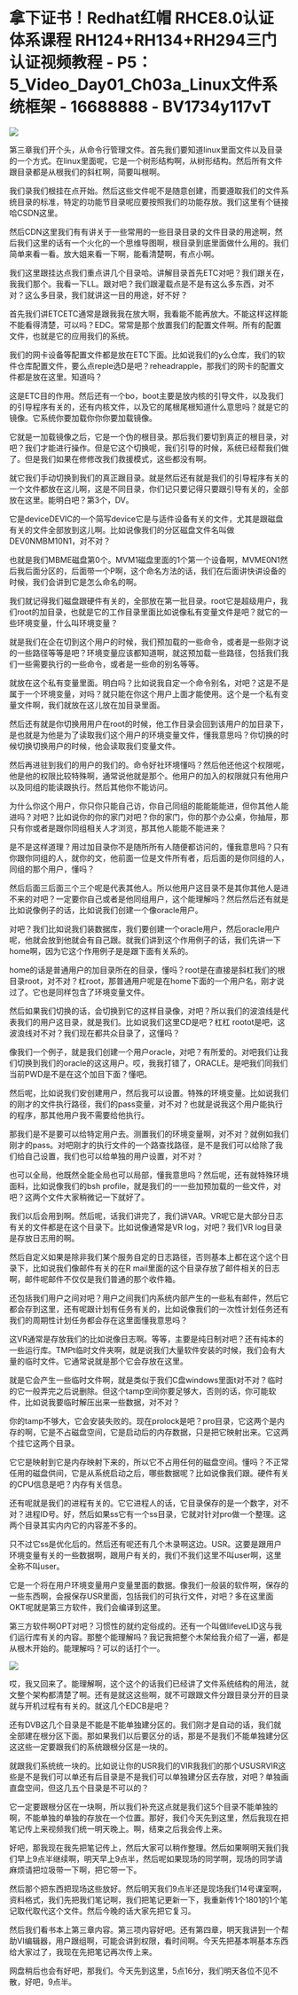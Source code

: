 # 拿下证书！Redhat红帽 RHCE8.0认证体系课程 RH124+RH134+RH294三门认证视频教程 - P5：5_Video_Day01_Ch03a_Linux文件系统框架 - 16688888 - BV1734y117vT

![](img/332aa511b9785145784fa0ba9f9228b9_0.png)

第三章我们开个头，从命令行管理文件。首先我们要知道linux里面文件以及目录的一个方式。在linux里面呢，它是一个树形结构啊，从树形结构。然后所有文件跟目录都是从根我们的斜杠啊，简要叫根啊。

我们录我们根挂在点开始。然后这些文件呢不是随意创建，而要遵取我们的文件系统目录的标准，特定的功能节目录呢应要按照我们的功能存放。我们这里有个链接哈CSDN这里。

然后CDN这里我们有有讲关于一些常用的一些目录目录的文件目录的用途啊，然后我们这里的话有一个火化的一个思维导图啊，根目录到底里面做什么用的。我们简单来看一看。放大姐来看一下啊，能看清楚啊，有点小啊。

我们这里跟挂达点我们重点讲几个目录哈。讲解目录首先ETC对吧？我们跟关在，我我们那个。我看一下LL。跟对吧？我们跟灌载点是不是有这么多东西，对不对？这么多目录，我们就讲这一目的用途，好不好？

首先我们讲ETCETC通常是跟我我在放大啊，我看能不能再放大。不能这样这样能不能看得清楚，可以吗？EDC。常常是那个放置我们的配置文件啊。所有的配置文件，也就是它的应用我们的系统。

我们的网卡设备等配置文件都是放在ETC下面。比如说我们的y么仓库，我们的软件仓库配置文件，要么点reple选D是吧？reheadrapple，那我们的网卡的配置文件都是放在这里。知道吗？

这是ETC目的作用。然后还有一个bo，boot主要是放内核的引导文件，以及我们的引导程序有关的，还有内核文件，以及它的尾根尾根知道什么意思吗？就是它的镜像。它系统你要加载你你你要加载镜像。

它就是一加载镜像之后，它是一个伪的根目录。那后我们要切到真正的根目录，对吧？我们才能进行操作。但是它这个切换呢，我们引导的时候，系统已经帮我们做了。但是我们如果在修修改我们救援模式，这些都没有啊。

就它我们手动切换到我们的真正跟目录。就是然后还有就是我们的引导程序有关的一个文件都放在这儿啊，这是不同目录，你们记只要记得只要跟引导有关的，全部放在这里。能明白吧？第3个，DV。

它是deviceDEVIC的一个简写device它是与适件设备有关的文件，尤其是跟磁盘有关的文件全部放到这儿啊。比如说像我们的分区磁盘文件名叫做DEV0NMBM10N1，对不对？

也就是我们MBME磁盘第0个。MVM1磁盘里面的1个第一个设备啊，MVME0N1然后我后面分区的，后面带一个P啊，这个命名方法的话，我们在后面讲快讲设备的时候，我们会讲到它是怎么命名的啊。

我们就记得我们磁盘跟硬件有关的，全部放在第一批目录。root它是超级用户，我们root的加目录，也就是它的工作目录里面比如说像私有变量文件是吧？就它的一些环境变量，什么叫环境变量？

就是我们在企在切到这个用户的时候，我们预加载的一些命令，或者是一些刚才说的一些路径等等是吧？环境变量应该都知道啊，就这预加载一些路径，包括我们我们一些需要执行的一些命令，或者是一些命的别名等等。

就放在这个私有变量里面。明白吗？比如说我自定一个命令别名，对吧？这是不是属于一个环境变量，对吗？就只能在你这个用户上面才能使用。这个是一个私有变量文件啊，我们就放在这儿放在加目录里面。

然后还有就是你切换用用户在root的时候，他工作目录会回到该用户的加目录下，是也就是为他是为了读取我们这个用户的环境变量文件，懂我意思吗？你切换的时候切换切换用户的时候，他会读取我们变量文件。

然后再进驻到我们的用户的我们的。命令好社环境懂吗？然后他还他这个权限呢，他是他的权限比较特殊啊，通常说他就是那个。他用户的加入的权限就只有他用户以及同组的能读跟执行。然后其他你不能访问。

为什么你这个用户，你只你只能自己访，你自己同组的能能能能进，但你其他人能进吗？对吧？比如说你的你的家门对吧？你的家门，你的那个办公桌，你抽屉，那只有你或者是跟你同组相关人才浏览，那其他人能能不能进来？

是不是这样道理？用过加目录你不是随所所有人随便都访问的，懂我意思吗？只有你跟你同组的人，就你的文，他前面一位是文件所有者，后后面的是你同组的人，同组的那个用户，懂吗？

然后后面三后面三个三个呢是代表其他人。所以他用户这目录不是其你其他人是进不来的对吧？一定要你自己或者是他同组用户，这个能理解吗？然后然后还有就是比如说像例子的话，比如说我们创建一个像oracle用户。

对吧？我们比如说我们装数据库，我们要创建一个oracle用户，然后oracle用户呢，他就会放到他就会有自己跟。就我们讲到这个作用例子的话，我们先讲一下home啊，因为它这个作用例子是是跟下面有关系的。

home的话是普通用户的加目录所在的目录，懂吗？root是在直接是斜杠我们的根目录root，对不对？杠root，那普通用户呢是在home下面的一个用户名，刚才说过了。它也是同样包含了环境变量文件。

然后如果我们切换的话，会切换到它的这样目录像，对吧？所以我们的波浪线是代表我们的用户这目录，就是我们。比如说我们这里CD是吧？杠杠 rootot是吧，这波浪线对不对？我们现在都共众目录了，这懂吗？

像我们一个例子，就是我们创建一个用户oracle，对吧？有所爱的。对吧我们让我们切换到我们的oracle的这这用户。哎，我我打错了，ORACLE。是吧我们同我们当前PWD是不是在这个加目下面？懂吧。

然后呢，比如说我们安创建用户，然后我可以设置。特殊的环境变量。比如说我们的刚才的文件执行路径，我们的pass变量，对不对？也就是说我这个用户能执行的程序，那其他用户我不需要给他执行。

那我们是不是要可以给特定用户去。测置我们的环境变量啊，对不对？就例如我们刚才的pass。对吧刚才的执行文件的一个路查找路径，是不是我们可以给除了我们给自己设置，我们也可以给单独的用户设置，对不对？

也可以全局，他既然全能全局也可以局部，懂我意思吗？然后呢，还有就特殊环境面料，比如说像我们的bsh profile，就是我们的一一些加预加载的一些文件，对吧？这两个文件大家稍微记一下就好了。

我们以后会用到啊。然后呢，话我们讲完了，我们讲VAR。VR呢它是大部分日志有关的文件都是在这个目录下。比如说像通常是VR log，对吧？我们VR log目录是存放日志用的啊。

然后自定义如果是除非我们某个服务自定的日志路径，否则基本上都在这个这个目录下，比如说我们像邮件有关的在R mail里面的这个目录存放了邮件相关的日志啊，邮件呢邮件不仅仅是我们普通的那个收件箱。

还包括我们用户之间对吧？用户之间我们内系统内部产生的一些私有邮件，然后它都会存到这里，还有呢跟计划有任务有关的，比如说像我们的一次性计划任务还有我们的周期性计划任务都会存在这里面懂我意思吗？

这VR通常是存放我们的比如说像日志啊。等等，主要是纯日制对吧？还有纯本的一些运行库。TMPt临时文件夹啊，就是说我们大量软件安装的时候，我们会有大量的临时文件。它通常说就是那个它会存放在这里。

就是它会产生一些临时文件啊，就是类似于我们C盘windows里面t对不对？临时的它一般弄完之后说删除。但这个tamp空间你要足够大，否则的话，你可能软件，比如说我要临时解压出来一些数据，对不对？

你的tamp不够大，它会安装失败的。现在prolock是吧？pro目录，它这两个是内存的啊，它是不占磁盘空间，它是启动后的内存数据，只是把它映射出来。它这两个挂它这两个目录。

它它是映射到它是内存映射下来的，所以它不占用任何的磁盘空间。懂吗？不正常任用的磁盘供间，它是从系统启动之后，哪些数据呢？比如说像我们跟。硬件有关的CPU信息是吧？内存有关信息。

还有呢就是我们的进程有关的。它它进程人的话，它目录保存的是一个数字，对不对？进程ID号。好，然后如果ss它有一个ss目录，它就对针对pro做一个整理。这两个目录其实内内它的内容差不多的。

只不过它ss是优化后的。然后还有呢还有几个木录啊这边。USR。这要是跟用户环境变量有关的一些数据啊，跟用户有关的，我们不我们这里不叫user啊，这里全称不叫user。

它是一个将在用户环境变量用户变量里面的数据。像我们一般装的软件啊，保存的一些东西啊，会报保存USR里面，包括我们的可执行文件，对吧？多在这里面OKT呢就是第三方软件，我们会编译到这里。

第三方软件啊OPT对吧？习惯性的就约定俗成的。还有一个叫做lifeveLID这与我们运行库有关的内容。那整个能理解吗？我记我把整个木架给我介绍了一遍，都是从根木开始的。能理解吗？可以的话打个一。



![](img/332aa511b9785145784fa0ba9f9228b9_2.png)

哎，我又回来了。能理解啊，这个这个的话我们已经讲了文件系统结构的用法，就文整个架构都清楚了啊。还有是就这这些啊，就不可跟跟文件分跟目录分开的目录就与开机过程有有关的。就这几个EDCB是吧？

还有DVB这几个目录是不能是不能单独建分区的。我们刚才是自动的话，我们就全部建在根分区下面。那如果我们以后要区分的话，那是不是我们不能单独建分区这这些一定要跟我们的系统跟根分区是一块的。

就跟我们系统统一块的。比如说让你的USR我们的VIR我我们的那个USUSRVIR这些是不是我们可以单还有后目录是不是我们可以单独建分区去存放，对吧？单独画直盘空间，但这几五个目录是不可以的？

它一定要跟根分区在一块啊，所以我们补充这点就是我们这5个目录不能单独的啊，不能单独的单独的存放在一个位置。那好，我们今天先到这里，然后我现在把笔记传上来视频我们统一明天晚上。啊，结束之后我会传上来。

好吧，那我现在我先把笔记传上，然后大家可以稍作整理。然后如果啊明天我们我们早上9点半继续啊，明天早上9点半，然后呢如果现场的同学啊，现场的同学请麻烦请把垃圾带一下啊，把它带一下。

然后那个把东西把现场这些放好。然后明天我们9点半还是现场我们14号课室啊，资料格式，我们先把我们笔记啊，我们把笔记更新一下，我重新传1个1801的1个笔记取代取代这个文件。然后今晚的话大家先把它复习。

然后我们看书本上第三章内容。第三项内容好吧。还有第四章，明天我讲到一个帮助VI编辑器，用户跟组啊，可能会讲到权限，看时间啊。今天先把基本啊基本东西给大家过了，我现在先把笔记再次传上来。

网盘稍后也会有好吧，那我们。今天先到这里，5点16分，我们明天各位不见不散，好吧，9点半。